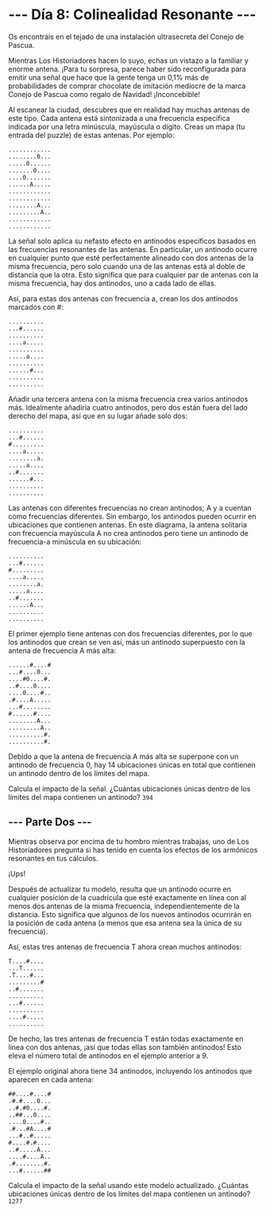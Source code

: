 # --- Día 8: Colinealidad Resonante ---
Os encontráis en el tejado de una instalación ultrasecreta del Conejo de Pascua.

Mientras Los Historiadores hacen lo suyo, echas un vistazo a la familiar y enorme antena. ¡Para tu sorpresa, parece haber sido reconfigurada para emitir una señal que hace que la gente tenga un 0,1% más de probabilidades de comprar chocolate de imitación mediocre de la marca Conejo de Pascua como regalo de Navidad! ¡Inconcebible!

Al escanear la ciudad, descubres que en realidad hay muchas antenas de este tipo. Cada antena está sintonizada a una frecuencia específica indicada por una letra minúscula, mayúscula o dígito. Creas un mapa (tu entrada del puzzle) de estas antenas. Por ejemplo:

```text
............
........0...
.....0......
.......0....
....0.......
......A.....
............
............
........A...
.........A..
............
............
```

La señal solo aplica su nefasto efecto en antinodos específicos basados en las frecuencias resonantes de las antenas. En particular, un antinodo ocurre en cualquier punto que esté perfectamente alineado con dos antenas de la misma frecuencia, pero solo cuando una de las antenas está al doble de distancia que la otra. Esto significa que para cualquier par de antenas con la misma frecuencia, hay dos antinodos, uno a cada lado de ellas.

Así, para estas dos antenas con frecuencia a, crean los dos antinodos marcados con #:

```text
..........
...#......
..........
....a.....
..........
.....a....
..........
......#...
..........
..........
```

Añadir una tercera antena con la misma frecuencia crea varios antinodos más. Idealmente añadiría cuatro antinodos, pero dos están fuera del lado derecho del mapa, así que en su lugar añade solo dos:

```text
..........
...#......
#.........
....a.....
........a.
.....a....
..#.......
......#...
..........
..........
```

Las antenas con diferentes frecuencias no crean antinodos; A y a cuentan como frecuencias diferentes. Sin embargo, los antinodos pueden ocurrir en ubicaciones que contienen antenas. En este diagrama, la antena solitaria con frecuencia mayúscula A no crea antinodos pero tiene un antinodo de frecuencia-a minúscula en su ubicación:

```text
..........
...#......
#.........
....a.....
........a.
.....a....
..#.......
......A...
..........
..........
```

El primer ejemplo tiene antenas con dos frecuencias diferentes, por lo que los antinodos que crean se ven así, más un antinodo superpuesto con la antena de frecuencia A más alta:

```text
......#....#
...#....0...
....#0....#.
..#....0....
....0....#..
.#....A.....
...#........
#......#....
........A...
.........A..
..........#.
..........#.
```

Debido a que la antena de frecuencia A más alta se superpone con un antinodo de frecuencia 0, hay 14 ubicaciones únicas en total que contienen un antinodo dentro de los límites del mapa.

Calcula el impacto de la señal. ¿Cuántas ubicaciones únicas dentro de los límites del mapa contienen un antinodo? `394`

## --- Parte Dos ---
Mientras observa por encima de tu hombro mientras trabajas, uno de Los Historiadores pregunta si has tenido en cuenta los efectos de los armónicos resonantes en tus cálculos.

¡Ups!

Después de actualizar tu modelo, resulta que un antinodo ocurre en cualquier posición de la cuadrícula que esté exactamente en línea con al menos dos antenas de la misma frecuencia, independientemente de la distancia. Esto significa que algunos de los nuevos antinodos ocurrirán en la posición de cada antena (a menos que esa antena sea la única de su frecuencia).

Así, estas tres antenas de frecuencia T ahora crean muchos antinodos:

```text
T....#....
...T......
.T....#...
.........#
..#.......
..........
...#......
..........
....#.....
..........
```

De hecho, las tres antenas de frecuencia T están todas exactamente en línea con dos antenas, ¡así que todas ellas son también antinodos! Esto eleva el número total de antinodos en el ejemplo anterior a 9.

El ejemplo original ahora tiene 34 antinodos, incluyendo los antinodos que aparecen en cada antena:

```text
##....#....#
.#.#....0...
..#.#0....#.
..##...0....
....0....#..
.#...#A....#
...#..#.....
#....#.#....
..#.....A...
....#....A..
.#........#.
...#......##
```

Calcula el impacto de la señal usando este modelo actualizado. ¿Cuántas ubicaciones únicas dentro de los límites del mapa contienen un antinodo? `1277`